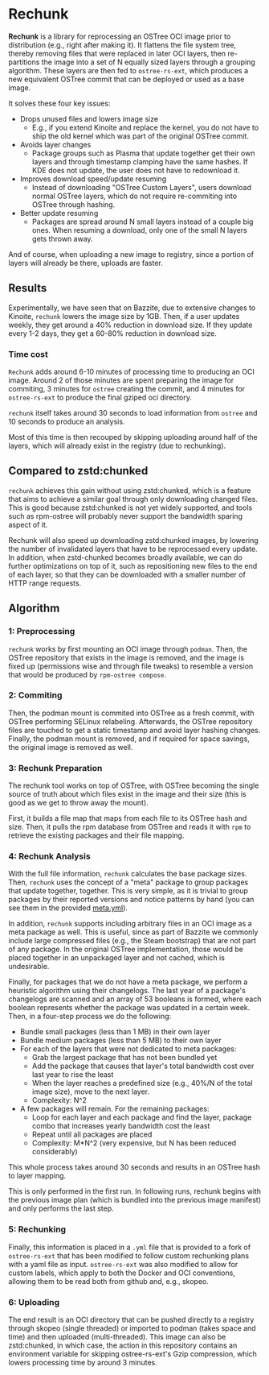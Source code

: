 # Rechunk
**Rechunk** is a library for reprocessing an OSTree OCI image prior to distribution
(e.g., right after making it).
It flattens the file system tree, thereby removing files that were replaced in
later OCI layers, then re-partitions the image into a set of N equally sized
layers through a grouping algorithm.
These layers are then fed to `ostree-rs-ext`, which produces a new equivalent
OSTree commit that can be deployed or used as a base image.

It solves these four key issues:
  - Drops unused files and lowers image size
    - E.g., if you extend Kinoite and replace the kernel, you do not have to ship
        the old kernel which was part of the original OSTree commit.
  - Avoids layer changes
    - Package groups such as Plasma that update together get their own layers
      and through timestamp clamping have the same hashes.
      If KDE does not update, the user does not have to redownload it.
  - Improves download speed/update resuming
    - Instead of downloading "OSTree Custom Layers", users download normal OSTree
      layers, which do not require re-commiting into OSTree through hashing.
  - Better update resuming
    - Packages are spread around N small layers instead of a couple big ones. When 
    resuming a download, only one of the small N layers gets thrown away.

And of course, when uploading a new image to registry, since a portion of layers
will already be there, uploads are faster.

## Results
Experimentally, we have seen that on Bazzite, due to extensive changes to Kinoite,
`rechunk` lowers the image size by 1GB.
Then, if a user updates weekly, they get around a 40% reduction in download size.
If they update every 1-2 days, they get a 60-80% reduction in download size.

### Time cost
`Rechunk` adds around 6-10 minutes of processing time 
to producing an OCI image.
Around 2 of those minutes are spent preparing the
image for commiting, 3 minutes for `ostree` creating
the commit, and 4 minutes for `ostree-rs-ext` to produce
the final gziped oci directory.

`rechunk` itself takes around 30 seconds to 
load information from
`ostree` and 10 seconds to produce an analysis.

Most of this time is then recouped by skipping uploading
around half of the layers, which will already exist
in the registry (due to rechunking).

## Compared to zstd:chunked
`rechunk` achieves this gain without using zstd:chunked, which is a feature that aims to achieve a similar goal through only downloading changed files.
This is good because zstd:chunked is not yet widely supported, and tools such as
rpm-ostree will probably never support the bandwidth sparing aspect of it.

Rechunk will also speed up downloading zstd:chunked images, by lowering the 
number of invalidated layers that have to be reprocessed every update.
In addition, when zstd-chunked becomes broadly available, we can do further 
optimizations on top of it, such as repositioning new files to the end of each 
layer, so that they can be downloaded with a smaller number of HTTP range requests.

## Algorithm
### 1: Preprocessing
`rechunk` works by first mounting an OCI image through `podman`.
Then, the OSTree repository that exists in the image is removed, and the image
is fixed up (permissions wise and through file tweaks) to resemble a version 
that would be produced by `rpm-ostree compose`.

### 2: Commiting
Then, the podman mount is commited into OSTree as a fresh commit, with OSTree
performing SELinux relabeling.
Afterwards, the OSTree repository files are touched to get a static timestamp
and avoid layer hashing changes.
Finally, the podman mount is removed, and if required for space savings,
the original image is removed as well.

### 3: Rechunk Preparation
The rechunk tool works on top of OSTree, with OSTree becoming the single source
of truth about which files exist in the image and their size (this is good
as we get to throw away the mount).

First, it builds a file map that maps from each file to its OSTree hash and size.
Then, it pulls the rpm database from OSTree and reads it with `rpm` to retrieve
the existing packages and their file mapping.

### 4: Rechunk Analysis
With the full file information, `rechunk` calculates the base package sizes.
Then, `rechunk` uses the concept of a "meta" package to group packages that update
together, together.
This is very simple, as it is trivial to group packages by their reported versions
and notice patterns by hand (you can see them in the provided 
[meta.yml](./src/rechunk/meta.yml)).

In addition, `rechunk` supports including arbitrary files in an OCI image as a meta
package as well.
This is useful, since as part of Bazzite we commonly include large compressed
files (e.g., the Steam bootstrap) that are not part of any package.
In the original OSTree implementation, those would be placed together in an
unpackaged layer and not cached, which is undesirable.

Finally, for packages that we do not have a meta package, we perform a heuristic
algorithm using their changelogs.
The last year of a package's changelogs are scanned and an array of 53 booleans
is formed, where each boolean represents whether the package was updated in
a certain week.
Then, in a four-step process we do the following:
  - Bundle small packages (less than 1 MB) in their own layer
  - Bundle medium packages (less than 5 MB) to their own layer
  - For each of the layers that were not dedicated to meta packages:
    - Grab the largest package that has not been bundled yet
    - Add the package that causes that layer's total bandwidth cost over last year to rise the least
    - When the layer reaches a predefined size (e.g., 40%/N of the total image size), move to the next layer.
    - Complexity: N^2
  - A few packages will remain. For the remaining packages:
    - Loop for each layer and each package and find the layer, package combo that increases yearly bandwidth cost the least
    - Repeat until all packages are placed
    - Complexity: M*N^2 (very expensive, but N has been reduced considerably)

This whole process takes around 30 seconds and results in an OSTree hash to layer
mapping.

This is only performed in the first run. 
In following runs, rechunk begins with the previous image plan (which is bundled
into the previous image manifest) and only performs the last step.

### 5: Rechunking
Finally, this information is placed in a `.yml` file that is provided to a fork of
`ostree-rs-ext` that has been modified to follow custom rechunking plans with a 
yaml file as input.
`ostree-rs-ext` was also modified to allow for custom labels, which apply
to both the Docker and OCI conventions, allowing them to be read both from
github and, e.g., skopeo.

### 6: Uploading
The end result is an OCI directory that can be pushed directly to a registry through 
skopeo (single threaded) or imported to podman (takes space and time) and then
uploaded (multi-threaded).
This image can also be zstd:chunked, in which case, the action in this repository
contains an environment variable for skipping ostree-rs-ext's Gzip compression,
which lowers processing time by around 3 minutes.